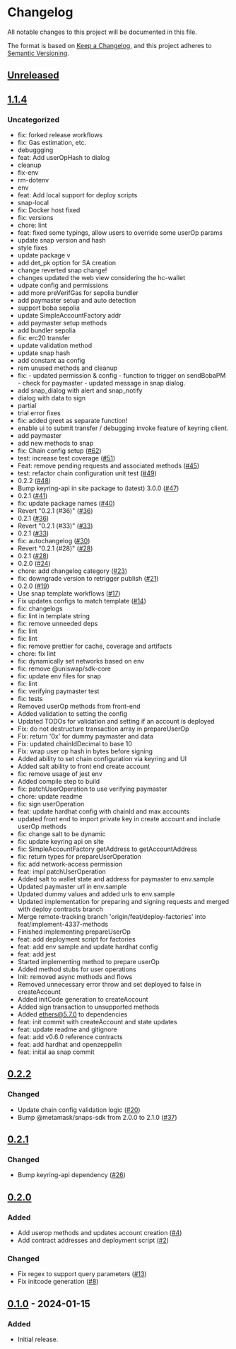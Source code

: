 # Changelog
All notable changes to this project will be documented in this file.

The format is based on [Keep a Changelog](https://keepachangelog.com/en/1.0.0/),
and this project adheres to [Semantic Versioning](https://semver.org/spec/v2.0.0.html).

## [Unreleased]

## [1.1.4]
### Uncategorized
- fix: forked release workflows
- fix: Gas estimation, etc.
- debuggging
- feat: Add userOpHash to dialog
- cleanup
- fix-env
- rm-dotenv
- env
- feat: Add local support for deploy scripts
- snap-local
- fix: Docker host fixed
- fix: versions
- chore: lint
- feat: fixed some typings, allow users to override some userOp params
- update snap version and hash
- style fixes
- update package v
- add det_pk option for SA creation
- change reverted snap change!
- changes updated the web view considering the hc-wallet
- udpate config and permissions
- add more preVerifGas for sepolia bundler
- add paymaster setup and auto detection
- support boba sepolia
- update SimpleAccountFactory addr
- add paymaster setup methods
- add bundler sepolia
- fix: erc20 transfer
- update validation method
- update snap hash
- add constant aa config
- rem unused methods and cleanup
- fix: - updated permission & config - function to trigger on sendBobaPM - check for paymaster - updated message in snap dialog.
- add snap_dialog with alert and snap_notify
- dialog with data to sign
- partial
- trial error fixes
- fix: added greet as separate function!
- enable ui to submit transfer / debugging invoke feature of keyring client.
- add paymaster
- add new methods to snap
- fix: Chain config setup ([#62](https://github.com/bobanetwork/snap-account-abstraction-keyring/pull/62))
- test: increase test coverage ([#51](https://github.com/bobanetwork/snap-account-abstraction-keyring/pull/51))
- Feat: remove pending requests and associated methods ([#45](https://github.com/bobanetwork/snap-account-abstraction-keyring/pull/45))
- test: refactor chain configuration unit test ([#49](https://github.com/bobanetwork/snap-account-abstraction-keyring/pull/49))
- 0.2.2 ([#48](https://github.com/bobanetwork/snap-account-abstraction-keyring/pull/48))
- Bump keyring-api in site package to (latest) 3.0.0 ([#47](https://github.com/bobanetwork/snap-account-abstraction-keyring/pull/47))
- 0.2.1 ([#41](https://github.com/bobanetwork/snap-account-abstraction-keyring/pull/41))
- fix: update package names ([#40](https://github.com/bobanetwork/snap-account-abstraction-keyring/pull/40))
- Revert "0.2.1 (#36)" ([#36](https://github.com/bobanetwork/snap-account-abstraction-keyring/pull/36))
- 0.2.1 ([#36](https://github.com/bobanetwork/snap-account-abstraction-keyring/pull/36))
- Revert "0.2.1 (#33)" ([#33](https://github.com/bobanetwork/snap-account-abstraction-keyring/pull/33))
- 0.2.1 ([#33](https://github.com/bobanetwork/snap-account-abstraction-keyring/pull/33))
- fix: autochangelog ([#30](https://github.com/bobanetwork/snap-account-abstraction-keyring/pull/30))
- Revert "0.2.1 (#28)" ([#28](https://github.com/bobanetwork/snap-account-abstraction-keyring/pull/28))
- 0.2.1 ([#28](https://github.com/bobanetwork/snap-account-abstraction-keyring/pull/28))
- 0.2.0 ([#24](https://github.com/bobanetwork/snap-account-abstraction-keyring/pull/24))
- chore: add changelog category ([#23](https://github.com/bobanetwork/snap-account-abstraction-keyring/pull/23))
- fix: downgrade version to retrigger publish ([#21](https://github.com/bobanetwork/snap-account-abstraction-keyring/pull/21))
- 0.2.0 ([#19](https://github.com/bobanetwork/snap-account-abstraction-keyring/pull/19))
- Use snap template workflows ([#17](https://github.com/bobanetwork/snap-account-abstraction-keyring/pull/17))
- Fix updates configs to match template ([#14](https://github.com/bobanetwork/snap-account-abstraction-keyring/pull/14))
- fix: changelogs
- fix: lint in template string
- fix: remove unneeded deps
- fix: lint
- fix: lint
- fix: remove prettier for cache, coverage and artifacts
- chore: fix lint
- fix: dynamically set networks based on env
- fix: remove @uniswap/sdk-core
- fix: update env files for snap
- fix: lint
- fix: verifying paymaster test
- fix: tests
- Removed userOp methods from front-end
- Added validation to setting the config
- Updated TODOs for validation and setting if an account is deployed
- Fix: do not destructure transaction array in prepareUserOp
- Fix: return '0x' for dummy paymaster and data
- Fix: updated chainIdDecimal to base 10
- Fix: wrap user op hash in bytes before signing
- Added ability to set chain configuration via keyring and UI
- Added salt ability to front end create account
- fix: remove usage of jest env
- Added compile step to build
- fix: patchUserOperation to use verifying paymaster
- chore: update readme
- fix: sign userOperation
- feat: update hardhat config with chainId and max accounts
- updated front end to import private key in create account and include userOp methods
- fix: change salt to be dynamic
- fix: update keyring api on site
- fix: SimpleAccountFactory getAddress to getAccountAddress
- fix: return types for prepareUserOperation
- fix: add network-access permission
- feat: impl patchUserOperation
- Added salt to wallet state and address for paymaster to env.sample
- Updated paymaster url in env.sample
- Updated dummy values and added urls to env.sample
- Updated implementation for preparing and signing requests and merged with deploy contracts branch
- Merge remote-tracking branch 'origin/feat/deploy-factories' into feat/implement-4337-methods
- Finished implementing prepareUserOp
- feat: add deployment script for factories
- feat: add env sample and update hardhat config
- feat: add jest
- Started implementing method to prepare userOp
- Added method stubs for user operations
- Init: removed async methods and flows
- Removed unnecessary error throw and set deployed to false in createAccount
- Added initCode generation to createAccount
- Added sign transaction to unsupported methods
- Added ethers@5.7.0 to dependencies
- feat: init commit with createAccount and state updates
- feat: update readme and gitignore
- feat: add v0.6.0 reference contracts
- feat: add hardhat and openzeppelin
- feat: inital aa snap commit

## [0.2.2]
### Changed
- Update chain config validation logic ([#20](https://github.com/MetaMask/snap-account-abstraction-keyring/pull/20))
- Bump @metamask/snaps-sdk from 2.0.0 to 2.1.0 ([#37](https://github.com/MetaMask/snap-account-abstraction-keyring/pull/37))

## [0.2.1]
### Changed
- Bump keyring-api dependency ([#26](https://github.com/MetaMask/snap-account-abstraction-keyring/pull/26))

## [0.2.0]
### Added
- Add userop methods and updates account creation ([#4](https://github.com/MetaMask/snap-account-abstraction-keyring/pull/4))
- Add contract addresses and deployment script ([#2](https://github.com/MetaMask/snap-account-abstraction-keyring/pull/2))

### Changed
- Fix regex to support query parameters ([#13](https://github.com/MetaMask/snap-account-abstraction-keyring/pull/13))
- Fix initcode generation ([#8](https://github.com/MetaMask/snap-account-abstraction-keyring/pull/8))

## [0.1.0] - 2024-01-15
### Added
- Initial release.

[Unreleased]: https://github.com/bobanetwork/snap-account-abstraction-keyring/compare/v1.1.4...HEAD
[1.1.4]: https://github.com/bobanetwork/snap-account-abstraction-keyring/compare/v0.2.2...v1.1.4
[0.2.2]: https://github.com/bobanetwork/snap-account-abstraction-keyring/compare/v0.2.1...v0.2.2
[0.2.1]: https://github.com/bobanetwork/snap-account-abstraction-keyring/compare/v0.2.0...v0.2.1
[0.2.0]: https://github.com/bobanetwork/snap-account-abstraction-keyring/compare/v0.1.0...v0.2.0
[0.1.0]: https://github.com/bobanetwork/snap-account-abstraction-keyring/releases/tag/v0.1.0
